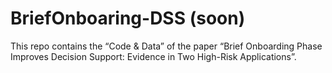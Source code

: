 # BriefOnboaring-DSS (soon)
This repo contains the “Code &amp; Data” of the paper “Brief Onboarding Phase Improves Decision Support: Evidence in Two High-Risk Applications”.
